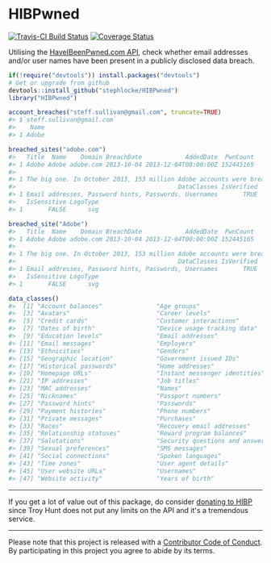 <!-- README.md is generated from README.Rmd. Please edit that file -->
HIBPwned
========

[![Travis-CI Build Status](https://travis-ci.org/stephlocke/HIBPwned.svg?branch=master)](https://travis-ci.org/stephlocke/HIBPwned) [![Coverage Status](https://img.shields.io/coveralls/stephlocke/HIBPwned.svg)](https://coveralls.io/r/stephlocke/HIBPwned?branch=master)

Utilising the [HaveIBeenPwned.com API](https://haveibeenpwned.com/API/v2), check whether email addresses and/or user names have been present in a publicly disclosed data breach.

``` r
if(!require("devtools")) install.packages("devtools")
# Get or upgrade from github
devtools::install_github("stephlocke/HIBPwned")
library("HIBPwned")
```

``` r
account_breaches("steff.sullivan@gmail.com", truncate=TRUE)
#> $`steff.sullivan@gmail.com`
#>    Name
#> 1 Adobe
```

``` r
breached_sites("adobe.com")
#>   Title  Name    Domain BreachDate            AddedDate  PwnCount
#> 1 Adobe Adobe adobe.com 2013-10-04 2013-12-04T00:00:00Z 152445165
#>                                                                                                                                                                                                                                                                                                                                                                                                                                                                                                                                                                                                                      Description
#> 1 The big one. In October 2013, 153 million Adobe accounts were breached with each containing an internal ID, username, email, <em>encrypted</em> password and a password hint in plain text. The password cryptography was poorly done and <a href="http://stricture-group.com/files/adobe-top100.txt" target="_blank">many were quickly resolved back to plain text</a>. The unencrypted hints also <a href="http://www.troyhunt.com/2013/11/adobe-credentials-and-serious.html" target="_blank">disclosed much about the passwords</a> adding further to the risk that hundreds of millions of Adobe customers already faced.
#>                                             DataClasses IsVerified
#> 1 Email addresses, Password hints, Passwords, Usernames       TRUE
#>   IsSensitive LogoType
#> 1       FALSE      svg
```

``` r
breached_site("Adobe")
#>   Title  Name    Domain BreachDate            AddedDate  PwnCount
#> 1 Adobe Adobe adobe.com 2013-10-04 2013-12-04T00:00:00Z 152445165
#>                                                                                                                                                                                                                                                                                                                                                                                                                                                                                                                                                                                                                      Description
#> 1 The big one. In October 2013, 153 million Adobe accounts were breached with each containing an internal ID, username, email, <em>encrypted</em> password and a password hint in plain text. The password cryptography was poorly done and <a href="http://stricture-group.com/files/adobe-top100.txt" target="_blank">many were quickly resolved back to plain text</a>. The unencrypted hints also <a href="http://www.troyhunt.com/2013/11/adobe-credentials-and-serious.html" target="_blank">disclosed much about the passwords</a> adding further to the risk that hundreds of millions of Adobe customers already faced.
#>                                             DataClasses IsVerified
#> 1 Email addresses, Password hints, Passwords, Usernames       TRUE
#>   IsSensitive LogoType
#> 1       FALSE      svg
```

``` r
data_classes()
#>  [1] "Account balances"               "Age groups"                    
#>  [3] "Avatars"                        "Career levels"                 
#>  [5] "Credit cards"                   "Customer interactions"         
#>  [7] "Dates of birth"                 "Device usage tracking data"    
#>  [9] "Education levels"               "Email addresses"               
#> [11] "Email messages"                 "Employers"                     
#> [13] "Ethnicities"                    "Genders"                       
#> [15] "Geographic location"            "Government issued IDs"         
#> [17] "Historical passwords"           "Home addresses"                
#> [19] "Homepage URLs"                  "Instant messenger identities"  
#> [21] "IP addresses"                   "Job titles"                    
#> [23] "MAC addresses"                  "Names"                         
#> [25] "Nicknames"                      "Passport numbers"              
#> [27] "Password hints"                 "Passwords"                     
#> [29] "Payment histories"              "Phone numbers"                 
#> [31] "Private messages"               "Purchases"                     
#> [33] "Races"                          "Recovery email addresses"      
#> [35] "Relationship statuses"          "Reward program balances"       
#> [37] "Salutations"                    "Security questions and answers"
#> [39] "Sexual preferences"             "SMS messages"                  
#> [41] "Social connections"             "Spoken languages"              
#> [43] "Time zones"                     "User agent details"            
#> [45] "User website URLs"              "Usernames"                     
#> [47] "Website activity"               "Years of birth"
```

------------------------------------------------------------------------

If you get a lot of value out of this package, do consider [donating to HIBP](https://haveibeenpwned.com/Donate) since Troy Hunt does not put any limits on the API and it's a tremendous service.

------------------------------------------------------------------------

Please note that this project is released with a [Contributor Code of Conduct](CONDUCT.md). By participating in this project you agree to abide by its terms.
